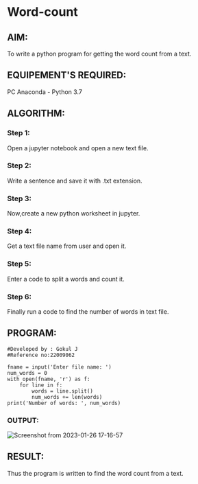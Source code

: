 # Word-count
## AIM:
To write a python program for getting the word count from a text.
## EQUIPEMENT'S REQUIRED: 
PC
Anaconda - Python 3.7
## ALGORITHM: 
### Step 1:
Open a jupyter notebook and open a new text file.

### Step 2: 
Write a sentence and save it with .txt extension.
 
### Step 3: 
Now,create a new python worksheet in jupyter.

### Step 4:
Get a text file name from user and open it.

### Step 5: 
Enter a code to split a words and count it.

### Step 6: 
Finally run a code to find the number of words in text file.

## PROGRAM:
```
#Developed by : Gokul J
#Reference no:22009062

fname = input('Enter file name: ')
num_words = 0
with open(fname, 'r') as f:
    for line in f:
        words = line.split()
        num_words += len(words)
print('Number of words: ', num_words)        
```        

### OUTPUT:
![Screenshot from 2023-01-26 17-16-57](https://user-images.githubusercontent.com/121165938/214827986-137a9637-8218-4679-bd8b-543fc04efb0c.png)



## RESULT:
Thus the program is written to find the word count from a text.

